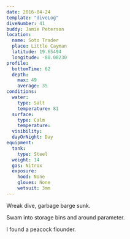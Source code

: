 ```yaml
---
date: 2016-04-24
template: "diveLog"
diveNumber: 41
buddy: Jamie Peterson
location:
  name: Soto Trader
  place: Little Cayman
  latitude: 19.65494
  longitude: -80.08230
profile:
  bottomTime: 62
  depth:
    max: 49
    average: 35
conditions:
  water:
    type: Salt
    temperature: 81
  surface:
    type: Calm
    temperature:
  visibility:
  dayOrNight: Day
equipment:
  tank:
    type: Steel
  weight: 14
  gas: Nitrox
  exposure:
    hood: None
    gloves: None
    wetsuit: 3mm
---
```

Wreak dive, garbage barge sunk.

Swam into storage bins and around parameter.

I found a peacock flounder.
